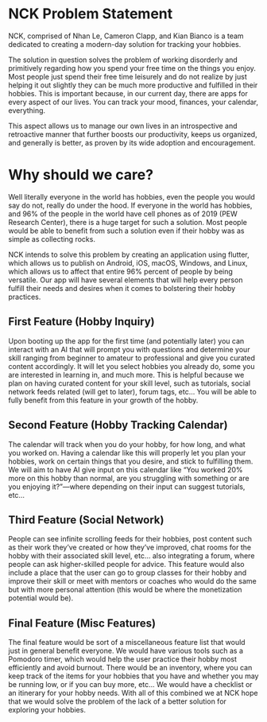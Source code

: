 # NCK Problem Statement


NCK, comprised of Nhan Le, Cameron Clapp, and Kian Bianco is a team dedicated to creating a modern-day solution for tracking your hobbies.

The solution in question solves the problem of working disorderly and primitively regarding how you spend your free time on the things you enjoy. Most people just spend their free time leisurely and do not realize by just helping it out slightly they can be much more productive and fulfilled in their hobbies. This is important because, in our current day, there are apps for every aspect of our lives. You can track your mood, finances, your calendar, everything. 
 
This aspect allows us to manage our own lives in an introspective and retroactive manner that further boosts our productivity, keeps us organized, and generally is better, as proven by its wide adoption and encouragement. 

# Why should we care? 

Well literally everyone in the world has hobbies, even the people you would say do not, really do under the hood. If everyone in the world has hobbies, and 96% of the people in the world have cell phones as of 2019 (PEW Research Center), there is a huge target for such a solution. 
Most people would be able to benefit from such a solution even if their hobby was as simple as collecting rocks.


NCK intends to solve this problem by creating an application using flutter, which allows us to publish on Android, iOS, macOS, Windows, and Linux, which allows us to affect that entire 96% percent of people by being versatile. Our app will have several elements that will help every person fulfill their needs and desires when it comes to bolstering their hobby practices. 

## First Feature (Hobby Inquiry)
Upon booting up the app for the first time (and potentially later) you can interact with an AI that will prompt you with questions and determine your skill ranging from beginner to amateur to professional and give you curated content accordingly. It will let you select hobbies you already do, some you are interested in learning in, and much more. This is helpful because we plan on having curated content for your skill level, such as tutorials, social network feeds related (will get to later), forum tags, etc… You will be able to fully benefit from this feature in your growth of the hobby.

## Second Feature (Hobby Tracking Calendar)
The calendar will track when you do your hobby, for how long, and what you worked on. Having a calendar like this will properly let you plan your hobbies, work on certain things that you desire, and stick to fulfilling them. We will aim to have AI give input on this calendar like “You worked 20% more on this hobby than normal, are you struggling with something or are you enjoying it?”—where depending on their input can suggest tutorials, etc…

## Third Feature (Social Network)
People can see infinite scrolling feeds for their hobbies, post content such as their work they’ve created or how they’ve improved, chat rooms for the hobby with their associated skill level, etc… also integrating a forum, where people can ask higher-skilled people for advice. This feature would also include a place that the user can go to group classes for their hobby and improve their skill or meet with mentors or coaches who would do the same but with more personal attention (this would be where the monetization potential would be).

## Final Feature (Misc Features)
The final feature would be sort of a miscellaneous feature list that would just in general benefit everyone. We would have various tools such as a Pomodoro timer, which would help the user practice their hobby most efficiently and avoid burnout. There would be an inventory, where you can keep track of the items for your hobbies that you have and whether you may be running low, or if you can buy more, etc... We would have a checklist or an itinerary for your hobby needs.
With all of this combined we at NCK hope that we would solve the problem of the lack of a better solution for exploring your hobbies.

